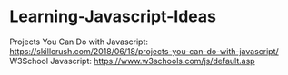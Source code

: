 # Learning-Javascript-Ideas

Projects You Can Do with Javascript: https://skillcrush.com/2018/06/18/projects-you-can-do-with-javascript/
W3School Javascript: https://www.w3schools.com/js/default.asp
